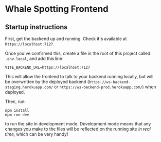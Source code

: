 # Whale Spotting Frontend

## Startup instructions

First, get the backend up and running. Check it's available at `https://localhost:7127`.

Once you've confirmed this, create a file in the root of this project called `.env.local`, and add this line:

```dotenv
VITE_BACKEND_URL=https://localhost:7127
```

This will allow the frontend to talk to your backend running locally, but will be overwritten by the deployed backend (`https://ws-backend-staging.herokuapp.com/` or `https://ws-backend-prod.herokuapp.com/`) when deployed.

Then, run:

```shell
npm install
npm run dev
```

to run the site in development mode. Development mode means that any changes you make to the files will be reflected on the running site _in real time_, which can be very handy!
